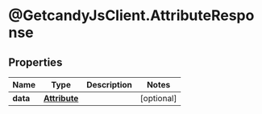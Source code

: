 # @GetcandyJsClient.AttributeResponse

## Properties

Name | Type | Description | Notes
------------ | ------------- | ------------- | -------------
**data** | [**Attribute**](Attribute.md) |  | [optional] 


